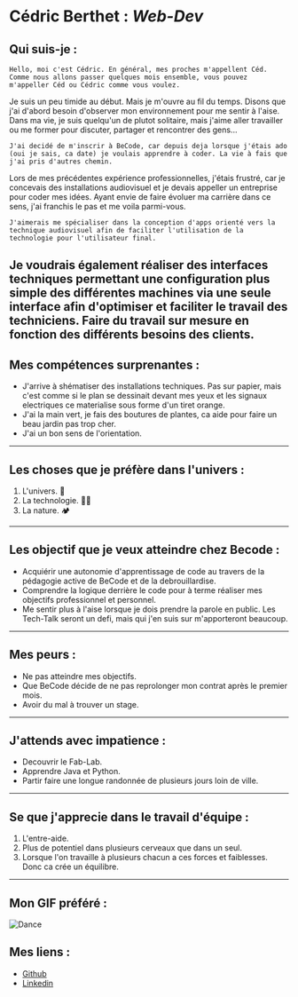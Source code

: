 # **Cédric Berthet** : ***Web-Dev***  

## **Qui suis-je :**    

    Hello, moi c'est Cédric. En général, mes proches m'appellent Céd. Comme nous allons passer quelques mois ensemble, vous pouvez m'appeller Céd ou Cédric comme vous voulez.  
Je suis un peu timide au début. Mais je m'ouvre au fil du temps. Disons que j'ai d'abord besoin d'observer mon environnement pour me sentir à l'aise.  
Dans ma vie, je suis quelqu'un de plutot solitaire, mais j'aime aller travailler ou me former pour discuter, partager et rencontrer des gens...

    J'ai decidé de m'inscrir à BeCode, car depuis deja lorsque j'étais ado (oui je sais, ca date) je voulais apprendre à coder. La vie à fais que j'ai pris d'autres chemin.
Lors de mes précédentes expérience professionnelles, j'étais frustré, car je concevais des installations audiovisuel et je devais appeller un entreprise pour coder mes idées.
Ayant envie de faire évoluer ma carrière dans ce sens, j'ai franchis le pas et me voila parmi-vous. 
 
    J'aimerais me spécialiser dans la conception d'apps orienté vers la technique audiovisuel afin de faciliter l'utilisation de la technologie pour l'utilisateur final. 
Je voudrais également réaliser des interfaces techniques permettant une configuration plus simple des différentes machines via une seule interface afin d'optimiser et faciliter le travail des techniciens. 
Faire du travail sur mesure en fonction des différents besoins des clients.
---

## **Mes compétences surprenantes :**  

* J'arrive à shématiser des installations techniques. Pas sur papier, mais c'est comme si le plan se dessinait devant mes yeux et les signaux electriques ce materialise sous forme d'un tiret orange.  
* J'ai la main vert, je fais des boutures de plantes, ca aide pour faire un beau jardin pas trop cher.  
* J'ai un bon sens de l'orientation.  
---

## **Les choses que je préfère dans l'univers :**  

1. L'univers. 🌠  
2. La technologie. 🧑‍💻  
3. La nature.    🏕️
---

## **Les objectif que je veux atteindre chez Becode :**    

* Acquiérir une autonomie d'apprentissage de code au travers de la pédagogie active de BeCode et de la debrouillardise.   
* Comprendre la logique derrière le code pour à terme réaliser mes objectifs professionnel et personnel. 
* Me sentir plus à l'aise lorsque je dois prendre la parole en public. Les Tech-Talk seront un defi, mais qui j'en suis sur m'apporteront beaucoup.   
---

## **Mes peurs :**   

* Ne pas atteindre mes objectifs.  
* Que BeCode décide de ne pas reprolonger mon contrat après le premier mois.  
* Avoir du mal à trouver un stage.  
---

## **J'attends avec impatience :**  

* Decouvrir le Fab-Lab.  
* Apprendre Java et Python.  
* Partir faire une longue randonnée de plusieurs jours loin de ville.
---

## **Se que j'apprecie dans le travail d'équipe :**  

1. L'entre-aide. 
2. Plus de potentiel dans plusieurs cerveaux que dans un seul.
3. Lorsque l'on travaille à plusieurs chacun a ces forces et faiblesses. Donc ca crée un équilibre.
---  

## **Mon GIF préféré :**   

![Dance](https://www.01net.com/app/uploads/2015/03/1060358.gif "my best gif")

## **Mes liens :**  

* [Github](https://github.com/cebe0210 "Mon Github")
* [Linkedin](https://www.linkedin.com/in/c%C3%A9dric-berthet-087005109/ "Mon Linkedin")
    






